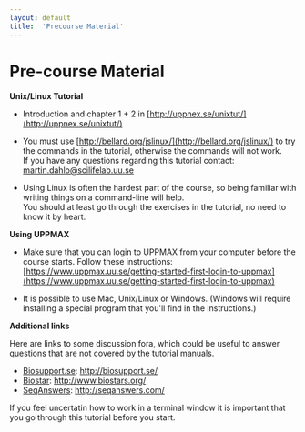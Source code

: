 ```yaml
---
layout: default
title:  'Precourse Material'
---
```


# Pre-course Material

**Unix/Linux Tutorial**

* Introduction and chapter 1 + 2 in [http://uppnex.se/unixtut/](http://uppnex.se/unixtut/)  

* You must use [http://bellard.org/jslinux/](http://bellard.org/jslinux/) to try the commands in the tutorial, otherwise the commands will not work.  
If you have any questions regarding this tutorial contact: martin.dahlo@scilifelab.uu.se  

* Using Linux is often the hardest part of the course, so being familiar with writing things on a command-line will help.  
You should at least go through the exercises in the tutorial, no need to know it by heart.  

**Using UPPMAX**

* Make sure that you can login to UPPMAX from your computer before the course starts. Follow these instructions:  
[https://www.uppmax.uu.se/getting-started-first-login-to-uppmax](https://www.uppmax.uu.se/getting-started-first-login-to-uppmax)  

* It is possible to use Mac, Unix/Linux or Windows. (Windows will require installing a special program that you'll find in the instructions.)  

**Additional links**

Here are links to some discussion fora, which could be useful to answer questions that are not covered by the tutorial manuals.

* [Biosupport.se](http://biosupport.se/): http://biosupport.se/
* [Biostar](http://www.biostars.org/): http://www.biostars.org/
* [SeqAnswers](http://seqanswers.com/): http://seqanswers.com/ 

If you feel uncertatin how to work in a terminal window it is important that you go through this tutorial before you start.
 

